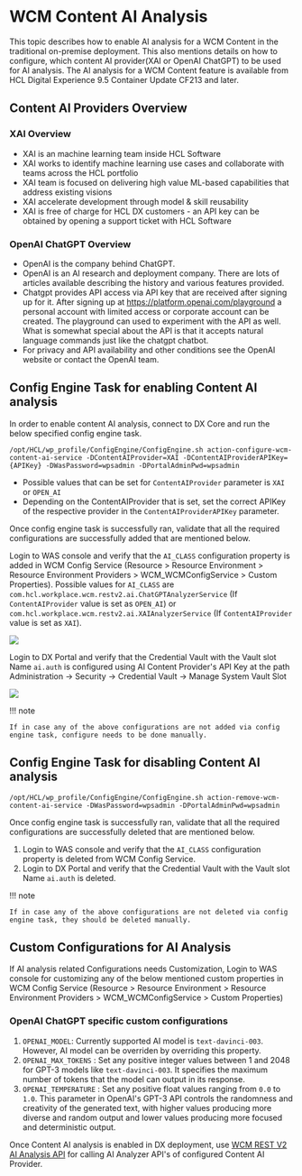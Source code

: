 # WCM Content AI Analysis

This topic describes how to enable AI analysis for a WCM Content in the traditional on-premise deployment. This also mentions details on how to configure, which content AI provider(XAI or OpenAI ChatGPT) to be used for AI analysis. The AI analysis for a WCM Content feature is available from HCL Digital Experience 9.5 Container Update CF213 and later.

## Content AI Providers Overview

### XAI Overview

- XAI is an machine learning team inside HCL Software​
- XAI works to identify machine learning use cases and collaborate with teams across the HCL portfolio​
- XAI team is focused on delivering high value ML-based capabilities that address existing visions​
- XAI accelerate development through model & skill reusability
- XAI is free of charge for HCL DX customers - an API key can be obtained by opening a support ticket with HCL Software

### OpenAI ChatGPT Overview

- OpenAI is the company behind ChatGPT. 
- OpenAI is an AI research and deployment company. There are lots of articles available describing the history and various features provided. 
- Chatgpt provides API access via API key that are received after signing up for it. After signing up at https://platform.openai.com/playground a personal account with limited access or corporate account can be created. The playground can used to experiment with the API as well. What is somewhat special about the API is that it accepts natural language commands just like the chatgpt chatbot.
- For privacy and API availability and other conditions see the OpenAI website or contact the OpenAI team.

## Config Engine Task for enabling Content AI analysis

In order to enable content AI analysis, connect to DX Core and run the below specified config engine task.

```/opt/HCL/wp_profile/ConfigEngine/ConfigEngine.sh action-configure-wcm-content-ai-service -DContentAIProvider=XAI -DContentAIProviderAPIKey={APIKey} -DWasPassword=wpsadmin -DPortalAdminPwd=wpsadmin```

- Possible values that can be set for ```ContentAIProvider``` parameter is ```XAI``` or ```OPEN_AI```
- Depending on the ContentAIProvider that is set, set the correct APIKey of the respective provider in the ```ContentAIProviderAPIKey``` parameter.

Once config engine task is successfully ran, validate that all the required configurations are successfully added that are mentioned below.

Login to WAS console and verify that the ```AI_CLASS``` configuration property is added in WCM Config Service (Resource > Resource Environment > Resource Environment Providers > WCM_WCMConfigService > Custom Properties). Possible values for ```AI_CLASS``` are ```com.hcl.workplace.wcm.restv2.ai.ChatGPTAnalyzerService``` (If ```ContentAIProvider``` value is set as ```OPEN_AI```) or ```com.hcl.workplace.wcm.restv2.ai.XAIAnalyzerService``` (If ```ContentAIProvider``` value is set as ```XAI```).

![](../wcm_env/_img/AI_Provider_Class.png)

Login to DX Portal and verify that the Credential Vault with the Vault slot Name  ```ai.auth``` is configured using AI Content Provider's API Key at the path Administration -> Security -> Credential Vault -> Manage System Vault Slot

![](../wcm_env/_img/AI_Provider_APIKey_Vault.png)

!!! note

    If in case any of the above configurations are not added via config engine task, configure needs to be done manually.

## Config Engine Task for disabling Content AI analysis

```/opt/HCL/wp_profile/ConfigEngine/ConfigEngine.sh action-remove-wcm-content-ai-service -DWasPassword=wpsadmin -DPortalAdminPwd=wpsadmin```

Once config engine task is successfully ran, validate that all the required configurations are successfully deleted that are mentioned below.

1. Login to WAS console and verify that the ```AI_CLASS``` configuration property is deleted from WCM Config Service.
2. Login to DX Portal and verify that the Credential Vault with the Vault slot Name  ```ai.auth``` is deleted.

!!! note

    If in case any of the above configurations are not deleted via config engine task, they should be deleted manually.

## Custom Configurations for AI Analysis

If AI analysis related Configurations needs Customization, Login to WAS console for customizing any of the below mentioned custom properties in WCM Config Service (Resource > Resource Environment > Resource Environment Providers > WCM_WCMConfigService > Custom Properties)
### OpenAI ChatGPT specific custom configurations

1. ```OPENAI_MODEL```: Currently supported AI model is ```text-davinci-003```. However, AI model can be overriden by overriding this property.
2. ```OPENAI_MAX_TOKENS``` : Set any positive integer values between 1 and 2048 for GPT-3 models like ```text-davinci-003```. It specifies the maximum number of tokens that the model can output in its response.
3. ```OPENAI_TEMPERATURE``` : Set any positive float values ranging from ```0.0``` to ```1.0```. This parameter in OpenAI's GPT-3 API controls the randomness and creativity of the generated text, with higher values producing more diverse and random output and lower values producing more focused and deterministic output.

Once Content AI analysis is enabled in DX deployment, use [WCM REST V2 AI Analysis API](../../../../manage_content/wcm_development/wcm_rest_v2_ai_analysis/index.md) for calling AI Analyzer API's of configured Content AI Provider.
